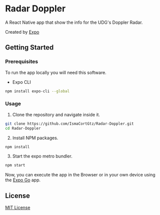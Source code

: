 # Radar Doppler

A React Native app that show the info for the UDG's Doppler Radar.

Created by [Expo](https://docs.expo.dev/)

## Getting Started
### Prerequisites

To run the app locally you will need this software.
* Expo CLI
```bash
npm install expo-cli --global
```

### Usage

1. Clone the repository and navigate inside it.
```bash
git clone https://github.com/IsmaCortGtz/Radar-Doppler.git
cd Radar-Doppler
```
2. Install NPM packages.
```bash
npm install
```
3. Start the expo metro bundler.
```bash
npm start
```
Now, you can execute the app in the Browser or in your own device using the [Expo Go](https://expo.dev/client) app.

## License

[MIT License](https://choosealicense.com/licenses/mit/)